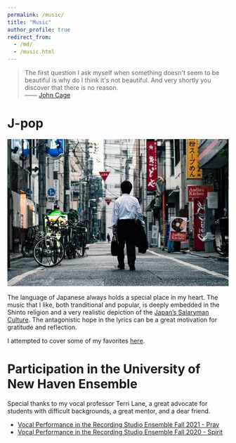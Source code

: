 ```yaml
---
permalink: /music/
title: "Music"
author_profile: true
redirect_from: 
  - /md/
  - /music.html
---
```


> The first question I ask myself when something doesn't seem to be beautiful is why do I think it's not beautiful. And very shortly you discover that there is no reason. <br> –––– [John Cage](https://en.wikipedia.org/wiki/John_Cage)



# J-pop 

 ![Salaryman](/images/salaryman.jpeg)

 The language of Japanese always holds a special place in my heart. The music that I like, both tranditional and popular, is deeply embedded in the Shinto religion and a very realistic depiction of the [Japan’s Salaryman Culture](https://medium.com/@jami3jam/the-japanese-salaryman-452692b485e5). The antagonistic hope in the lyrics can be a great motivation for gratitude and reflection. 
 
 I attempted to cover some of my favorites [here](https://www.youtube.com/channel/UCKa6_b7lDp9FhRfyAF9O6Bw).


# Participation in the University of New Haven Ensemble

 Special thanks to my vocal professor Terri Lane, a great advocate for students with difficult backgrounds, a great mentor, and a dear friend. 

 * [Vocal Performance in the Recording Studio Ensemble Fall 2021 - Pray](https://www.youtube.com/watch?v=GITUN3wqFck)
 * [Vocal Performance in the Recording Studio Ensemble Fall 2020 - Spirit](https://www.youtube.com/watch?v=S99c-4tcCBA)


